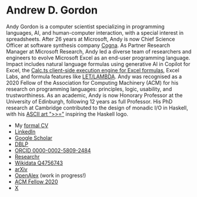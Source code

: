 # Andrew D. Gordon

Andy Gordon is a computer scientist specializing in programming languages, AI, and human-computer interaction, with a special interest in spreadsheets.
After 26 years at Microsoft, Andy is now Chief Science Officer at software synthesis company [Cogna](https://cogna.co).
As Partner Research Manager at Microsoft Research, Andy led a diverse team of researchers and engineers to evolve Microsoft Excel as an end-user programming language.
Impact includes natural language formulas using generative AI in Copilot for Excel, the [Calc.ts client-side execution engine for Excel formulas](https://www.linkedin.com/feed/update/urn:li:activity:6688489472960544768/), Excel Labs, and formula features like [LET/LAMBDA](https://www.linkedin.com/feed/update/urn:li:activity:6759611720181907456/).
Andy was recognised as a 2020 Fellow of the Association for Computing Machinery (ACM) for his research on programming languages: principles, logic, usability, and trustworthiness.
As an academic, Andy is now Honorary Professor at the University of Edinburgh, following 12 years as full Professor.
His PhD research at Cambridge contributed to the design of monadic I/O in Haskell, with his [ASCII art ">>="](https://twitter.com/AndrewDGordon/status/1559448300134211584) inspiring the Haskell logo.

* My [formal CV](cv.pdf)
* [LinkedIn](https://www.linkedin.com/in/andrew-d-gordon/)
* [Google Scholar](https://scholar.google.com/citations?user=mfBjUiIAAAAJ)
* [DBLP](https://dblp.org/pid/g/AndrewDGordon.html)
* [ORCID 0000-0002-5809-2484](https://orcid.org/0000-0002-5809-2484)
* [Researchr](https://conf.researchr.org/profile/conf/andrewdgordon)
* [Wikidata Q4756743](https://www.wikidata.org/wiki/Q4756743)
* [arXiv](https://arxiv.org/a/gordon_a_1)
* [OpenAlex](https://openalex.org/authors/a5078684560) (work in progress!)
* [ACM Fellow 2020](https://awards.acm.org/award_winners/gordon_N026872)
* [X](https://x.com/AndrewDGordon)
